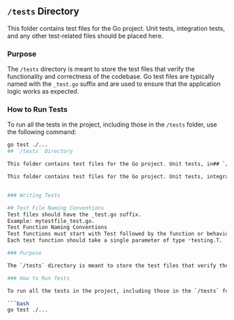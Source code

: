 ## `/tests` Directory

This folder contains test files for the Go project. Unit tests, integration tests, and any other test-related files should be placed here.

### Purpose

The `/tests` directory is meant to store the test files that verify the functionality and correctness of the codebase. Go test files are typically named with the `_test.go` suffix and are used to ensure that the application logic works as expected.

### How to Run Tests

To run all the tests in the project, including those in the `/tests` folder, use the following command:

```bash
go test ./...
## `/tests` Directory

This folder contains test files for the Go project. Unit tests, in## `/tests` Directory

This folder contains test files for the Go project. Unit tests, integration tests, and any other test-related files should be placed here.


### Writing Tests

## Test File Naming Conventions
Test files should have the _test.go suffix.
Example: mytestfile_test.go.
Test Function Naming Conventions
Test functions must start with Test followed by the function or behavior being tested.
Each test function should take a single parameter of type *testing.T.

### Purpose

The `/tests` directory is meant to store the test files that verify the functionality and correctness of the codebase. Go test files are typically named with the `_test.go` suffix and are used to ensure that the application logic works as expected.

### How to Run Tests

To run all the tests in the project, including those in the `/tests` folder, use the following command:

```bash
go test ./...

